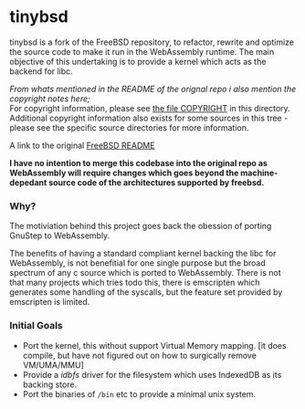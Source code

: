 # tinybsd

tinybsd is a fork of the FreeBSD repository, to refactor, rewrite and optimize the source code to make it run in the WebAssembly runtime. The main objective of this undertaking is to provide a kernel which acts as the backend for libc.

*From whats mentioned in the README of the orignal repo i also mention the copyright notes here;*  
For copyright information, please see [the file COPYRIGHT](COPYRIGHT) in this directory. Additional copyright information also exists for some sources in this tree - please see the specific source directories for more information.

A link to the original [FreeBSD README](README-FreeBSD.md)

**I have no intention to merge this codebase into the original repo as WebAssembly will require changes which goes beyond the machine-depedant source code of the architectures supported by freebsd.**

### Why?

The motiviation behind this project goes back the obession of porting GnuStep to WebAssembly.

The benefits of having a standard compliant kernel backing the libc for WebAssembly, is not benefitial for one single purpose but the broad spectrum of any c source which is ported to WebAssembly. There is not that many projects which tries todo this, there is emscripten which generates some handling of the syscalls, but the feature set provided by emscripten is limited.

### Initial Goals

- Port the kernel, this without support Virtual Memory mapping. [it does compile, but have not figured out on how to surgically remove VM/UMA/MMU]
- Provide a *idbfs* driver for the filesystem which uses IndexedDB as its backing store.
- Port the binaries of `/bin` etc to provide a minimal unix system. 
